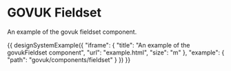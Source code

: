 ---
---
# GOVUK Fieldset

An example of the govuk fieldset component.

{{ designSystemExample({
"iframe": {
    "title": "An example of the govukFieldset component",
    "url": "example.html",
    "size": "m"
},
"example": {
    "path": "govuk/components/fieldset"
}
}) }}
